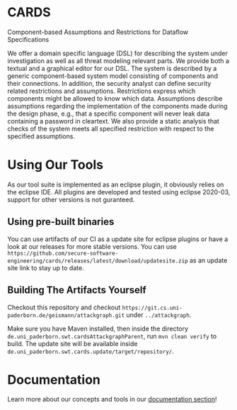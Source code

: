 # CARDS
Component-based Assumptions and Restrictions for Dataflow Specifications

We offer a domain specific language (DSL) for describing the system under investigation as well as all threat modeling relevant parts. We provide both a textual and a graphical editor for our DSL.
The system is described by a generic component-based system model consisting of components and their connections.
In addition, the security analyst can define security related restrictions and assumptions.
Restrictions express which components might be allowed to know which data.
Assumptions describe assumptions regarding the implementation of the components made during the design phase, e.g., that a specific component will never leak data containing a password in cleartext.
We also provide a static analysis that checks of the system meets all specified restriction with respect to the specified assumptions.

# Using Our Tools

As our tool suite is implemented as an eclipse plugin, it obviously relies on the eclipse IDE. 
All plugins are developed and tested using eclipse 2020-03, support for other versions is not guranteed.

## Using pre-built binaries

You can use artifacts of our CI as a update site for eclipse plugins or have a look at our releases for more stable versions.
You can use `https://github.com/secure-software-engineering/cards/releases/latest/download/updatesite.zip` as an update site link to stay up to date. 

## Building The Artifacts Yourself

Checkout this repository and checkout `https://git.cs.uni-paderborn.de/geismann/attackgraph.git` under `../attackgraph`.

Make sure you have Maven installed, then inside the directory `de.uni_paderborn.swt.cardsAttackgraphParent`, run `mvn clean verify` to build.
The update site will be available inside `de.uni_paderborn.swt.cards.update/target/repository/`.

# Documentation

Learn more about our concepts and tools in our [documentation section](https://github.com/secure-software-engineering/cards/blob/develop/docs/README.md)!

